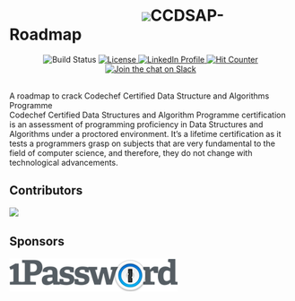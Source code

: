 # &emsp; &emsp; &emsp; &emsp; &emsp; &emsp; &emsp;<img src="https://github.com/adeepak7/CCDSAP-Roadmap/blob/master/Signature/Github%20Signature.gif" height="50px">CCDSAP-Roadmap
<p align="center">
  <img src="https://travis-ci.com/adeepak7/CCDSAP-Roadmap.svg?branch=master" alt="Build Status">
  <a href="https://github.com/adeepak7/CCDSAP-Roadmap/blob/master/LICENSE">
    <img src="https://img.shields.io/github/license/adeepak7/CCDSAP-Roadmap" alt="License">
  </a>
  <a href="https://www.linkedin.com/in/deepak-ahire-856534113/">
    <img src="https://img.shields.io/badge/ask%20me-anything-blue" alt="LinkedIn Profile">
  </a>
  <a href="">
    <img src="http://hits.dwyl.io/adeepak7/CCDSAP-Roadmap.svg" alt="Hit Counter">
  </a>
  <a href="https://join.slack.com/t/newworkspace-4jf9822/shared_invite/zt-h5ia5j3p-rmTC8wwR7fXzRVfTNlIoFA">
    <img src="https://img.shields.io/badge/slack-@acses-yellow.svg?logo=slack" alt="Join the chat on Slack">
  </a>  
</p>

<br />
A roadmap to crack Codechef Certified Data Structure and Algorithms Programme
<br />
Codechef Certified Data Structures and Algorithm Programme certification is an assessment of programming proficiency in Data Structures and Algorithms under a proctored environment. It’s a lifetime certification as it tests a programmers grasp on subjects that are very fundamental to the field of computer science, and therefore, they do not change with technological advancements.

## Contributors

<a href="https://github.com/adeepak7/CCDSAP-Roadmap/graphs/contributors">
  <img src="https://contributors-img.firebaseapp.com/image?repo=adeepak7/CCDSAP-Roadmap" />
</a>

## Sponsors

<a href="https://www.1password.com/?from=github.com/adeepak7/CCDSAP-Roadmap">
    <img src="https://github.com/adeepak7/CCDSAP-Roadmap/blob/master/docs/assets/1password.png?raw=true" alt="1build" width="300"></a>

